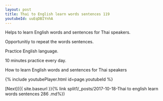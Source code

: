 ```yaml
---
layout: post
title: Thai to English learn words sentences 119 
youtubeId: uuEqDBIYnhA
---
```

 
 
Helps to learn English words and sentences for Thai speakers.

Opportunitiy to repeat the words sentences. 

Practice English language. 
 
10 minutes practice every day. 
 
How to learn English words and sentences for Thai speakers 
 
{% include youtubePlayer.html id=page.youtubeId %}
 
 
[Next]({{ site.baseurl }}{% link  split1/_posts/2017-10-18-Thai to english learn words sentences 286 .md%})
 

